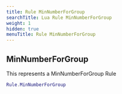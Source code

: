 ```yaml
---
title: Rule MinNumberForGroup
searchTitle: Lua Rule MinNumberForGroup
weight: 1
hidden: true
menuTitle: Rule MinNumberForGroup
---
```

## MinNumberForGroup

This represents a MinNumberForGroup Rule
```lua
Rule.MinNumberForGroup
```